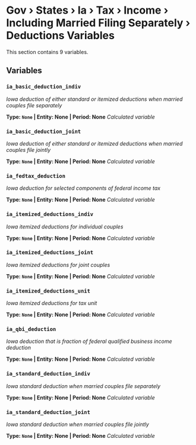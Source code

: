 # Gov › States › Ia › Tax › Income › Including Married Filing Separately › Deductions Variables

This section contains 9 variables.

## Variables

### `ia_basic_deduction_indiv`
*Iowa deduction of either standard or itemized deductions when married couples file separately*

**Type: `None` | Entity: None | Period: None**
*Calculated variable*

### `ia_basic_deduction_joint`
*Iowa deduction of either standard or itemized deductions when married couples file jointly*

**Type: `None` | Entity: None | Period: None**
*Calculated variable*

### `ia_fedtax_deduction`
*Iowa deduction for selected components of federal income tax*

**Type: `None` | Entity: None | Period: None**
*Calculated variable*

### `ia_itemized_deductions_indiv`
*Iowa itemized deductions for individual couples*

**Type: `None` | Entity: None | Period: None**
*Calculated variable*

### `ia_itemized_deductions_joint`
*Iowa itemized deductions for joint couples*

**Type: `None` | Entity: None | Period: None**
*Calculated variable*

### `ia_itemized_deductions_unit`
*Iowa itemized deductions for tax unit*

**Type: `None` | Entity: None | Period: None**
*Calculated variable*

### `ia_qbi_deduction`
*Iowa deduction that is fraction of federal qualified business income deduction*

**Type: `None` | Entity: None | Period: None**
*Calculated variable*

### `ia_standard_deduction_indiv`
*Iowa standard deduction when married couples file separately*

**Type: `None` | Entity: None | Period: None**
*Calculated variable*

### `ia_standard_deduction_joint`
*Iowa standard deduction when married couples file jointly*

**Type: `None` | Entity: None | Period: None**
*Calculated variable*
